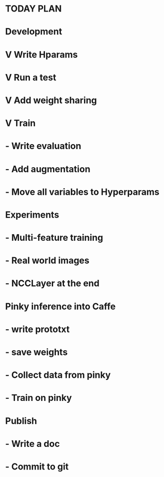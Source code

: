 # TODAY PLAN

# Development
# V Write Hparams
# V Run a test
# V Add weight sharing
# V Train
# - Write evaluation
# - Add augmentation
# - Move all variables to Hyperparams

# Experiments
# - Multi-feature training
# - Real world images
# - NCCLayer at the end

# Pinky inference into Caffe
# - write prototxt
# - save weights
# - Collect data from pinky
# - Train on pinky

# Publish
# - Write a doc
# - Commit to git

